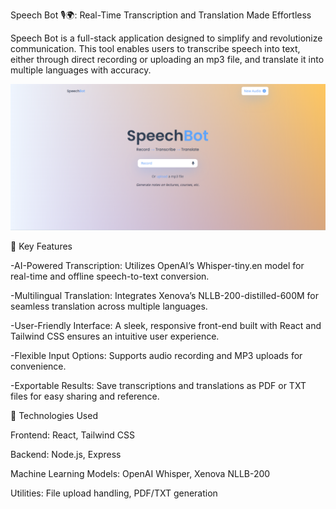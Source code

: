 Speech Bot 🎙️🌍: Real-Time Transcription and Translation Made Effortless

Speech Bot is a full-stack application designed to simplify and revolutionize communication. This tool enables users to transcribe speech into text, either through direct recording or uploading an mp3 file, and translate it into multiple languages with accuracy.

![image alt](https://github.com/RayanAhsan/Speech-Bot/blob/dfa592e0dc1887ab72eefe937a0e4f2e2de405cc/SpeechBot.png)

🌟 Key Features

-AI-Powered Transcription: Utilizes OpenAI’s Whisper-tiny.en model for real-time and offline speech-to-text conversion.

-Multilingual Translation: Integrates Xenova’s NLLB-200-distilled-600M for seamless translation across multiple languages.

-User-Friendly Interface: A sleek, responsive front-end built with React and Tailwind CSS ensures an intuitive user experience.

-Flexible Input Options: Supports audio recording and MP3 uploads for convenience.

-Exportable Results: Save transcriptions and translations as PDF or TXT files for easy sharing and reference.

🚀 Technologies Used

Frontend: React, Tailwind CSS

Backend: Node.js, Express

Machine Learning Models: OpenAI Whisper, Xenova NLLB-200

Utilities: File upload handling, PDF/TXT generation
